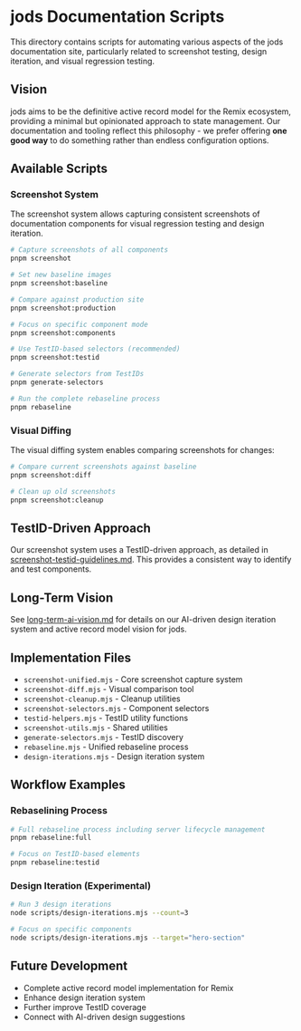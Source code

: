 # jods Documentation Scripts

This directory contains scripts for automating various aspects of the jods documentation site, particularly related to screenshot testing, design iteration, and visual regression testing.

## Vision

jods aims to be the definitive active record model for the Remix ecosystem, providing a minimal but opinionated approach to state management. Our documentation and tooling reflect this philosophy - we prefer offering **one good way** to do something rather than endless configuration options.

## Available Scripts

### Screenshot System

The screenshot system allows capturing consistent screenshots of documentation components for visual regression testing and design iteration.

```bash
# Capture screenshots of all components
pnpm screenshot

# Set new baseline images
pnpm screenshot:baseline

# Compare against production site
pnpm screenshot:production

# Focus on specific component mode
pnpm screenshot:components

# Use TestID-based selectors (recommended)
pnpm screenshot:testid

# Generate selectors from TestIDs
pnpm generate-selectors

# Run the complete rebaseline process
pnpm rebaseline
```

### Visual Diffing

The visual diffing system enables comparing screenshots for changes:

```bash
# Compare current screenshots against baseline
pnpm screenshot:diff

# Clean up old screenshots
pnpm screenshot:cleanup
```

## TestID-Driven Approach

Our screenshot system uses a TestID-driven approach, as detailed in [screenshot-testid-guidelines.md](./screenshot-testid-guidelines.md). This provides a consistent way to identify and test components.

## Long-Term Vision

See [long-term-ai-vision.md](./long-term-ai-vision.md) for details on our AI-driven design iteration system and active record model vision for jods.

## Implementation Files

- `screenshot-unified.mjs` - Core screenshot capture system
- `screenshot-diff.mjs` - Visual comparison tool
- `screenshot-cleanup.mjs` - Cleanup utilities
- `screenshot-selectors.mjs` - Component selectors
- `testid-helpers.mjs` - TestID utility functions
- `screenshot-utils.mjs` - Shared utilities
- `generate-selectors.mjs` - TestID discovery
- `rebaseline.mjs` - Unified rebaseline process
- `design-iterations.mjs` - Design iteration system

## Workflow Examples

### Rebaselining Process

```bash
# Full rebaseline process including server lifecycle management
pnpm rebaseline:full

# Focus on TestID-based elements
pnpm rebaseline:testid
```

### Design Iteration (Experimental)

```bash
# Run 3 design iterations
node scripts/design-iterations.mjs --count=3

# Focus on specific components
node scripts/design-iterations.mjs --target="hero-section"
```

## Future Development

- Complete active record model implementation for Remix
- Enhance design iteration system
- Further improve TestID coverage
- Connect with AI-driven design suggestions

